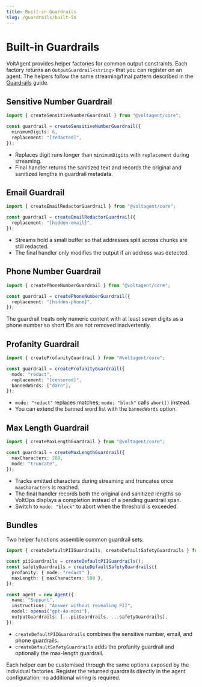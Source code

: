 ```yaml
---
title: Built-in Guardrails
slug: /guardrails/built-in
---
```


# Built-in Guardrails

VoltAgent provides helper factories for common output constraints. Each factory returns an `OutputGuardrail<string>` that you can register on an agent. The helpers follow the same streaming/final pattern described in the [Guardrails](./overview.md) guide.

## Sensitive Number Guardrail

```ts
import { createSensitiveNumberGuardrail } from "@voltagent/core";

const guardrail = createSensitiveNumberGuardrail({
  minimumDigits: 6,
  replacement: "[redacted]",
});
```

- Replaces digit runs longer than `minimumDigits` with `replacement` during streaming.
- Final handler returns the sanitized text and records the original and sanitized lengths in guardrail metadata.

## Email Guardrail

```ts
import { createEmailRedactorGuardrail } from "@voltagent/core";

const guardrail = createEmailRedactorGuardrail({
  replacement: "[hidden-email]",
});
```

- Streams hold a small buffer so that addresses split across chunks are still redacted.
- The final handler only modifies the output if an address was detected.

## Phone Number Guardrail

```ts
import { createPhoneNumberGuardrail } from "@voltagent/core";

const guardrail = createPhoneNumberGuardrail({
  replacement: "[hidden-phone]",
});
```

The guardrail treats only numeric content with at least seven digits as a phone number so short IDs are not removed inadvertently.

## Profanity Guardrail

```ts
import { createProfanityGuardrail } from "@voltagent/core";

const guardrail = createProfanityGuardrail({
  mode: "redact",
  replacement: "[censored]",
  bannedWords: ["darn"],
});
```

- `mode: "redact"` replaces matches; `mode: "block"` calls `abort()` instead.
- You can extend the banned word list with the `bannedWords` option.

## Max Length Guardrail

```ts
import { createMaxLengthGuardrail } from "@voltagent/core";

const guardrail = createMaxLengthGuardrail({
  maxCharacters: 280,
  mode: "truncate",
});
```

- Tracks emitted characters during streaming and truncates once `maxCharacters` is reached.
- The final handler records both the original and sanitized lengths so VoltOps displays a completion instead of a pending guardrail span.
- Switch to `mode: "block"` to abort when the threshold is exceeded.

## Bundles

Two helper functions assemble common guardrail sets:

```ts
import { createDefaultPIIGuardrails, createDefaultSafetyGuardrails } from "@voltagent/core";

const piiGuardrails = createDefaultPIIGuardrails();
const safetyGuardrails = createDefaultSafetyGuardrails({
  profanity: { mode: "redact" },
  maxLength: { maxCharacters: 500 },
});

const agent = new Agent({
  name: "Support",
  instructions: "Answer without revealing PII",
  model: openai("gpt-4o-mini"),
  outputGuardrails: [...piiGuardrails, ...safetyGuardrails],
});
```

- `createDefaultPIIGuardrails` combines the sensitive number, email, and phone guardrails.
- `createDefaultSafetyGuardrails` adds the profanity guardrail and optionally the max-length guardrail.

Each helper can be customised through the same options exposed by the individual factories. Register the returned guardrails directly in the agent configuration; no additional wiring is required.
